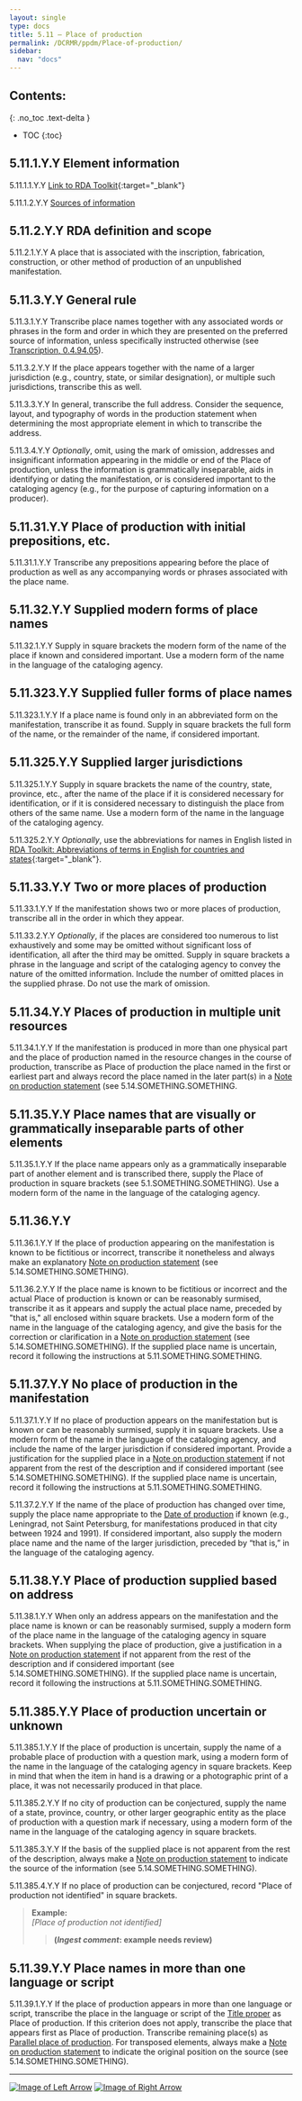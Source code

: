 ```yaml
---
layout: single
type: docs
title: 5.11 — Place of production
permalink: /DCRMR/ppdm/Place-of-production/
sidebar:
  nav: "docs"
---
```


## Contents:
{: .no_toc .text-delta }

- TOC
{:toc}

## 5.11.1.Y.Y Element information

<a name="5.11.1.1.Y.Y">5.11.1.1.Y.Y</a> [Link to RDA Toolkit](https://access.rdatoolkit.org/Content/Index?externalId=en-US_ala-6bd2f401-d85e-3cdc-9151-b0ff84c51806){:target="_blank"}

<a name="5.11.1.2.Y.Y">5.11.1.2.Y.Y</a> [Sources of information](/DCRMR/ppdm/#5011-sources-of-information)

## 5.11.2.Y.Y RDA definition and scope

<a name="5.11.2.1.Y.Y">5.11.2.1.Y.Y</a> A place that is associated with the inscription, fabrication, construction, or other method of production of an unpublished manifestation.

## 5.11.3.Y.Y General rule

<a name="5.11.3.1.Y.Y">5.11.3.1.Y.Y</a> Transcribe place names together with any associated words or phrases in the form and order in which they are presented on the preferred source of information, unless specifically instructed otherwise (see [Transcription, 0.4.94.05](/DCRMR/general-rules/Transcription/#0.4.94.05)).

<a name="5.11.3.2.Y.Y">5.11.3.2.Y.Y</a> If the place appears together with the name of a larger jurisdiction (e.g., country, state, or similar designation), or multiple such jurisdictions, transcribe this as well.

<a name="5.11.3.3.Y.Y">5.11.3.3.Y.Y</a> In general, transcribe the full address. Consider the sequence, layout, and typography of words in the production statement when determining the most appropriate element in which to transcribe the address. 

<a name="5.11.3.4.Y.Y">5.11.3.4.Y.Y</a> *Optionally*, omit, using the mark of omission, addresses and insignificant information appearing in the middle or end of the Place of production, unless the information is grammatically inseparable, aids in identifying or dating the manifestation, or is considered important to the cataloging agency (e.g., for the purpose of capturing information on a producer).

## 5.11.31.Y.Y Place of production with initial prepositions, etc.

<a name="5.11.31.1.Y.Y">5.11.31.1.Y.Y</a> Transcribe any prepositions appearing before the place of production as well as any accompanying words or phrases associated with the place name.

## 5.11.32.Y.Y Supplied modern forms of place names

<a name="5.11.32.1.Y.Y">5.11.32.1.Y.Y</a> Supply in square brackets the modern form of the name of the place if known and considered important. Use a modern form of the name in the language of the cataloging agency.

## 5.11.323.Y.Y Supplied fuller forms of place names

<a name="5.11.323.1.Y.Y">5.11.323.1.Y.Y</a> If a place name is found only in an abbreviated form on the manifestation, transcribe it as found. Supply in square brackets the full form of the name, or the remainder of the name, if considered important.

## 5.11.325.Y.Y Supplied larger jurisdictions 

<a name="5.11.325.1.Y.Y">5.11.325.1.Y.Y</a> Supply in square brackets the name of the country, state, province, etc., after the name of the place if it is considered necessary for identification, or if it is considered necessary to distinguish the place from others of the same name. Use a modern form of the name in the language of the cataloging agency.

<a name="5.11.325.2.Y.Y">5.11.325.2.Y.Y</a> *Optionally*, use the abbreviations for names in English listed in [RDA Toolkit: Abbreviations of terms in English for countries and states](https://access.rdatoolkit.org/Resource/Index?externalId=en-US_ala-d2830026-0cec-3123-ab3c-9214bdada254){:target="_blank"}.

## 5.11.33.Y.Y Two or more places of production 

<a name="5.11.33.1.Y.Y">5.11.33.1.Y.Y</a> If the manifestation shows two or more places of production, transcribe all in the order in which they appear.

<a name="5.11.33.2.Y.Y">5.11.33.2.Y.Y</a> *Optionally*, if the places are considered too numerous to list exhaustively and some may be omitted without significant loss of identification, all after the third may be omitted. Supply in square brackets a phrase in the language and script of the cataloging agency to convey the nature of the omitted information. Include the number of omitted places in the supplied phrase. Do not use the mark of omission.

## 5.11.34.Y.Y Places of production in multiple unit resources

<a name="5.11.34.1.Y.Y">5.11.34.1.Y.Y</a> If the manifestation is produced in more than one physical part and the place of production named in the resource changes in the course of production, transcribe as Place of production the place named in the first or earliest part and always record the place named in the later part(s) in a [Note on production statement](/DCRMR/ppdm/Note-on-production-statement/) (see 5.14.SOMETHING.SOMETHING.

## 5.11.35.Y.Y Place names that are visually or grammatically inseparable parts of other elements

<a name="5.11.35.1.Y.Y">5.11.35.1.Y.Y</a> If the place name appears only as a grammatically inseparable part of another element and is transcribed there, supply the Place of production in square brackets (see 5.1.SOMETHING.SOMETHING). Use a modern form of the name in the language of the cataloging agency.

## 5.11.36.Y.Y 

<a name="5.11.36.1.Y.Y">5.11.36.1.Y.Y</a> If the place of production appearing on the manifestation is known to be fictitious or incorrect, transcribe it nonetheless and always make an explanatory [Note on production statement](/DCRMR/ppdm/Note-on-production-statement/) (see 5.14.SOMETHING.SOMETHING).

<a name="5.11.36.2.Y.Y">5.11.36.2.Y.Y</a> If the place name is known to be fictitious or incorrect and the actual Place of production is known or can be reasonably surmised, transcribe it as it appears and supply the actual place name, preceded by "that is," all enclosed within square brackets. Use a modern form of the name in the language of the cataloging agency, and give the basis for the correction or clarification in a [Note on production statement](/DCRMR/ppdm/Note-on-production-statement/) (see 5.14.SOMETHING.SOMETHING). If the supplied place name is uncertain, record it following the instructions at 5.11.SOMETHING.SOMETHING.

## 5.11.37.Y.Y No place of production in the manifestation 

<a name="5.11.37.1.Y.Y">5.11.37.1.Y.Y</a> If no place of production appears on the manifestation but is known or can be reasonably surmised, supply it in square brackets. Use a modern form of the name in the language of the cataloging agency, and include the name of the larger jurisdiction if considered important. Provide a justification for the supplied place in a [Note on production statement](/DCRMR/ppdm/Note-on-production-statement/) if not apparent from the rest of the description and if considered important (see 5.14.SOMETHING.SOMETHING). If the supplied place name is uncertain, record it following the instructions at 5.11.SOMETHING.SOMETHING.

<a name="5.11.37.2.Y.Y">5.11.37.2.Y.Y</a> If the name of the place of production has changed over time, supply the place name appropriate to the [Date of production](/DCRMR/ppdm/Date-of-production/) if known (e.g., Leningrad, not Saint Petersburg, for manifestations produced in that city between 1924 and 1991). If considered important, also supply the modern place name and the name of the larger jurisdiction, preceded by “that is,” in the language of the cataloging agency.

## 5.11.38.Y.Y Place of production supplied based on address 

<a name="5.11.38.1.Y.Y">5.11.38.1.Y.Y</a> When only an address appears on the manifestation and the place name is known or can be reasonably surmised, supply a modern form of the place name in the language of the cataloging agency in square brackets. When supplying the place of production, give a justification in a [Note on production statement](/DCRMR/ppdm/Note-on-production-statement/) if not apparent from the rest of the description and if considered important (see 5.14.SOMETHING.SOMETHING). If the supplied place name is uncertain, record it following the instructions at 5.11.SOMETHING.SOMETHING.

## 5.11.385.Y.Y Place of production uncertain or unknown

<a name="5.11.385.1.Y.Y">5.11.385.1.Y.Y</a> If the place of production is uncertain, supply the name of a probable place of production with a question mark, using a modern form of the name in the language of the cataloging agency in square brackets. Keep in mind that when the item in hand is a drawing or a photographic print of a place, it was not necessarily produced in that place.

<a name="5.11.385.2.Y.Y">5.11.385.2.Y.Y</a> If no city of production can be conjectured, supply the name of a state, province, country, or other larger geographic entity as the place of production with a question mark if necessary, using a modern form of the name in the language of the cataloging agency in square brackets.

<a name="5.11.385.3.Y.Y">5.11.385.3.Y.Y</a> If the basis of the supplied place is not apparent from the rest of the description, always make a [Note on production statement](/DCRMR/ppdm/Note-on-production-statement/) to indicate the source of the information (see 5.14.SOMETHING.SOMETHING).

<a name="5.11.385.4.Y.Y">5.11.385.4.Y.Y</a> If no place of production can be conjectured, record "Place of production not identified" in square brackets.

>**Example:**  
><CITE>[Place of production not identified]</CITE>  
>>**(*Ingest comment*: example needs review)**

## 5.11.39.Y.Y Place names in more than one language or script

<a name="5.11.39.1.Y.Y">5.11.39.1.Y.Y</a> If the place of production appears in more than one language or script, transcribe the place in the language or script of the [Title proper](/DCRMR/title/Title-proper/) as Place of production. If this criterion does not apply, transcribe the place that appears first as Place of production. Transcribe remaining place(s) as [Parallel place of production](/DCRMR/ppdm/Parallel-place-of-production/). For transposed elements, always make a [Note on production statement](/DCRMR/ppdm/Note-on-production-statement/) to indicate the original position on the source (see 5.14.SOMETHING.SOMETHING).

---

[![Image of Left Arrow](https://rbms-bsc.github.io/DCRMR/assets/pictures/navigation/Arrow_Left.png "5.1 — Production statement")](/DCRMR/ppdm/Production-statement/) [![Image of Right Arrow](https://rbms-bsc.github.io/DCRMR/assets/pictures/navigation/Arrow_Right.png "5.115 — Parallel place of production")](/DCRMR/ppdm/Parallel-place-of-production/)